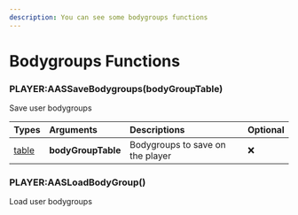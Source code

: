 ```yaml
---
description: You can see some bodygroups functions
---
```

# Bodygroups Functions

### PLAYER:AASSaveBodygroups(bodyGroupTable)
Save user bodygroups

| Types | Arguments | Descriptions | Optional |
| :--- | :--- | :--- | :--- |
| [table](https://www.lua.org/pil/2.5.html) | **bodyGroupTable** | Bodygroups to save on the player  | ❌ |

### PLAYER:AASLoadBodyGroup()
Load user bodygroups